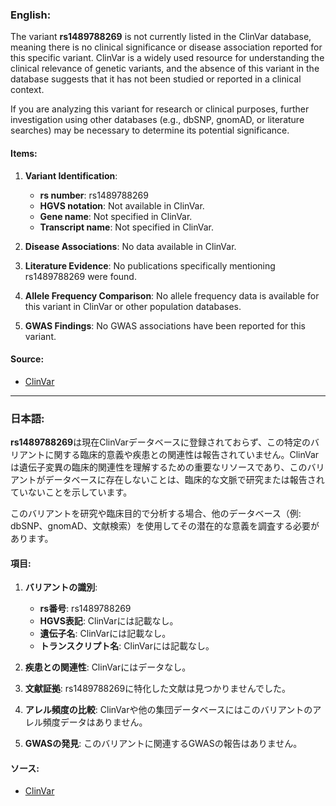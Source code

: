 ### English:
The variant **rs1489788269** is not currently listed in the ClinVar database, meaning there is no clinical significance or disease association reported for this specific variant. ClinVar is a widely used resource for understanding the clinical relevance of genetic variants, and the absence of this variant in the database suggests that it has not been studied or reported in a clinical context.

If you are analyzing this variant for research or clinical purposes, further investigation using other databases (e.g., dbSNP, gnomAD, or literature searches) may be necessary to determine its potential significance.

#### Items:
1. **Variant Identification**:  
   - **rs number**: rs1489788269  
   - **HGVS notation**: Not available in ClinVar.  
   - **Gene name**: Not specified in ClinVar.  
   - **Transcript name**: Not specified in ClinVar.  

2. **Disease Associations**: No data available in ClinVar.

3. **Literature Evidence**: No publications specifically mentioning rs1489788269 were found.

4. **Allele Frequency Comparison**: No allele frequency data is available for this variant in ClinVar or other population databases.

5. **GWAS Findings**: No GWAS associations have been reported for this variant.

#### Source:
- [ClinVar](https://www.ncbi.nlm.nih.gov/clinvar/)

---

### 日本語:
**rs1489788269**は現在ClinVarデータベースに登録されておらず、この特定のバリアントに関する臨床的意義や疾患との関連性は報告されていません。ClinVarは遺伝子変異の臨床的関連性を理解するための重要なリソースであり、このバリアントがデータベースに存在しないことは、臨床的な文脈で研究または報告されていないことを示しています。

このバリアントを研究や臨床目的で分析する場合、他のデータベース（例: dbSNP、gnomAD、文献検索）を使用してその潜在的な意義を調査する必要があります。

#### 項目:
1. **バリアントの識別**:  
   - **rs番号**: rs1489788269  
   - **HGVS表記**: ClinVarには記載なし。  
   - **遺伝子名**: ClinVarには記載なし。  
   - **トランスクリプト名**: ClinVarには記載なし。  

2. **疾患との関連性**: ClinVarにはデータなし。

3. **文献証拠**: rs1489788269に特化した文献は見つかりませんでした。

4. **アレル頻度の比較**: ClinVarや他の集団データベースにはこのバリアントのアレル頻度データはありません。

5. **GWASの発見**: このバリアントに関連するGWASの報告はありません。

#### ソース:
- [ClinVar](https://www.ncbi.nlm.nih.gov/clinvar/)